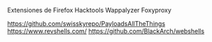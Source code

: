 Extensiones de Firefox
  Hacktools
  Wappalyzer
  Foxyproxy


https://github.com/swisskyrepo/PayloadsAllTheThings
https://www.revshells.com/
https://github.com/BlackArch/webshells
